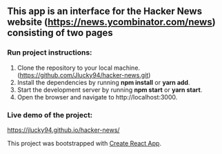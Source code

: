 ## This app is an interface for the Hacker News website (https://news.ycombinator.com/news) consisting of two pages

### Run project instructions:

1. Clone the repository to your local machine.(https://github.com/Jlucky94/hacker-news.git)
2. Install the dependencies by running **npm install** or **yarn add**.
3. Start the development server by running **npm start** or **yarn start**.
4. Open the browser and navigate to http://localhost:3000.

### Live demo of the project:

https://jlucky94.github.io/hacker-news/

This project was bootstrapped with [Create React App](https://github.com/facebook/create-react-app).

